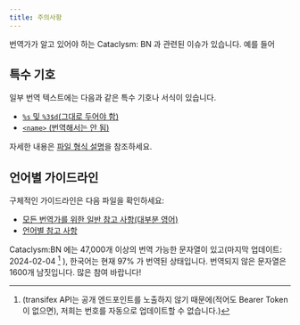 ```yaml
---
title: 주의사항
---
```


번역가가 알고 있어야 하는 Cataclysm: BN 과 관련된 이슈가 있습니다. 예를 들어

## 특수 기호

일부 번역 텍스트에는 다음과 같은 특수 기호나 서식이 있습니다.

- [`%s` 및 `%3$d`(그대로 두어야 함)](../explanation/file_format.md#format-strings-and-newlines)
- [`<name>` (번역해서는 안 됨)](../explanation/file_format.md#special-tags-in-strings)

자세한 내용은 [파일 형식 설명](../explanation/file_format.md)을 참조하세요.

## 언어별 가이드라인

구체적인 가이드라인은 다음 파일을 확인하세요:

- [모든 번역가를 위한 일반 참고 사항(대부분 영어)](../explanation/style_all.md)
- [언어별 참고 사항](../explanation/style.md)

Cataclysm:BN 에는 47,000개 이상의 번역 가능한 문자열이 있고(마지막 업데이트: 2024-02-04 [^1] ),
한국어는 현재 97% 가 번역된 상태입니다. 번역되지 않은 문자열은 1600개 남짓입니다. 많은 참여
바랍니다!

[^1]: (transifex API는 공개 엔드포인트를 노출하지 않기 때문에(적어도 Bearer Token이 없으면), 저희는
    번호를 자동으로 업데이트할 수 없습니다.)
